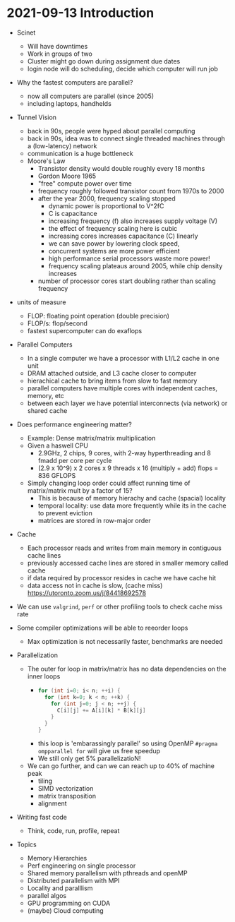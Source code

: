 # 2021-09-13 Introduction

* Scinet
  * Will have downtimes
  * Work in groups of two
  * Cluster might go down during assignment due dates
  * login node will do scheduling, decide which computer will run job

* Why the fastest computers are parallel?
  * now all computers are parallel (since 2005)
  * including laptops, handhelds
* Tunnel Vision
  * back in 90s, people were hyped about parallel computing
  * back in 90s, idea was to connect single threaded machines through a (low-latency) network
  * communication is a huge bottleneck
  * Moore's Law
    * Transistor density would double roughly every 18 months
    * Gordon Moore 1965
    * "free" compute power over time
    * frequency roughly followed transistor count from 1970s to 2000
    * after the year 2000, frequency scaling stopped
      * dynamic power is proportional to V^2fC
      * C is capacitance
      * increasing frequency (f) also increases supply voltage (V)
      * the effect of frequency scaling here is cubic
      * increasing cores increases capacitance (C) linearly
      * we can save power by lowering clock speed, 
      * concurrent systems are more power efficient
      * high performance serial processors waste more power!
      * frequency scaling plateaus around 2005, while chip density increases
    * number of processor cores start doubling rather than scaling frequency
* units of measure
  * FLOP: floating point operation (double precision)
  * FLOP/s: flop/second
  * fastest supercomputer can do exaflops
* Parallel Computers
  * In a single computer we have a processor with L1/L2 cache in one unit
  * DRAM attached outside, and L3 cache closer to computer
  * hierachical cache to bring items from slow to fast memory
  * parallel computers have multiple cores with independent caches, memory, etc
  * between each layer we have potential interconnects (via network) or shared cache
* Does performance engineering matter?
  * Example: Dense matrix/matrix multiplication
  * Given a haswell CPU
    * 2.9GHz, 2 chips, 9 cores, with 2-way hyperthreading and 8 fmadd per core per cycle
    * (2.9 x 10^9) x 2 cores x 9 threads x 16 (multiply + add) flops = 836 GFLOPS
  * Simply changing loop order could affect running time of matrix/matrix mult by a factor of 15?
    * This is because of memory hierachy and cache (spacial) locality
    * temporal locality: use data more frequently while its in the cache to prevent eviction
    * matrices are stored in row-major order
* Cache
  * Each processor reads and writes from main memory in contiguous cache lines
  * previously accessed cache lines are stored in smaller memory called cache
  * if data required by processor resides in cache we have cache hit
  * data access not in cache is slow, (cache miss)
  https://utoronto.zoom.us/j/84418692578
* We can use `valgrind`, `perf` or other profiling tools to check cache miss rate
* Some compiler optimizations will be able to reeorder loops
  * Max optimization is not necessarily faster, benchmarks are needed
* Parallelization
  * The outer for loop in matrix/matrix has no data dependencies on the inner loops
    * ```c++
      for (int i=0; i< n; ++i) {
        for (int k=0; k < n; ++k) {
          for (int j=0; j < n; ++j) {
            C[i][j] += A[i][k] * B[k][j]
          }
        }
      }
      ```
    * this loop is 'embarassingly parallel' so using OpenMP `#pragma ompparallel for` will give us free speedup
    * We still only get 5% parallelizatioN!
  * We can go further, and can we can reach up to 40% of machine peak
    * tiling
    * SIMD vectorization
    * matrix transposition
    * alignment
* Writing fast code
  * Think, code, run, profile, repeat
* Topics
  * Memory Hierarchies
  * Perf engineering on single processor
  * Shared memory parallelism with pthreads and openMP
  * Distributed parallelism with MPI
  * Locality and paralllism
  * parallel algos
  * GPU programming on CUDA
  * (maybe) Cloud computing
